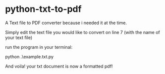 # python-txt-to-pdf
A Text file to PDF converter because i needed it at the time.

Simply edit the text file you would like to convert on line 7 (with the name of your text file)

run the program in your terminal: 

python .\example.txt.py 

And voila! your txt document is now a formatted pdf!
